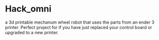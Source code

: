 # Hack_omni
a 3d printable mechanum wheel robot that uses the parts from an ender 3 printer. Perfect project for if you have just replaced your control board or upgraded to a new printer.
